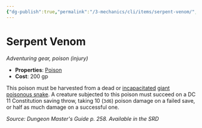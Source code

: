 ```yaml
---
{"dg-publish":true,"permalink":"/3-mechanics/cli/items/serpent-venom/","tags":["ttrpg-cli/compendium/src/5e/dmg","ttrpg-cli/item/gear/","ttrpg-cli/item/rarity/none"],"noteIcon":""}
---
```


# Serpent Venom
*Adventuring gear, poison (injury)*  


- **Properties**: [Poison](3-Mechanics/CLI/rules/item-properties.md#Poison)
- **Cost**: 200 gp

This poison must be harvested from a dead or [incapacitated](3-Mechanics/CLI/rules/conditions.md#Incapacitated) [giant poisonous snake](3-Mechanics/CLI/bestiary/beast/giant-poisonous-snake.md). A creature subjected to this poison must succeed on a DC 11 Constitution saving throw, taking 10 (`3d6`) poison damage on a failed save, or half as much damage on a successful one.

*Source: Dungeon Master's Guide p. 258. Available in the <span title='Systems Reference Document (5.1)'>SRD</span>*